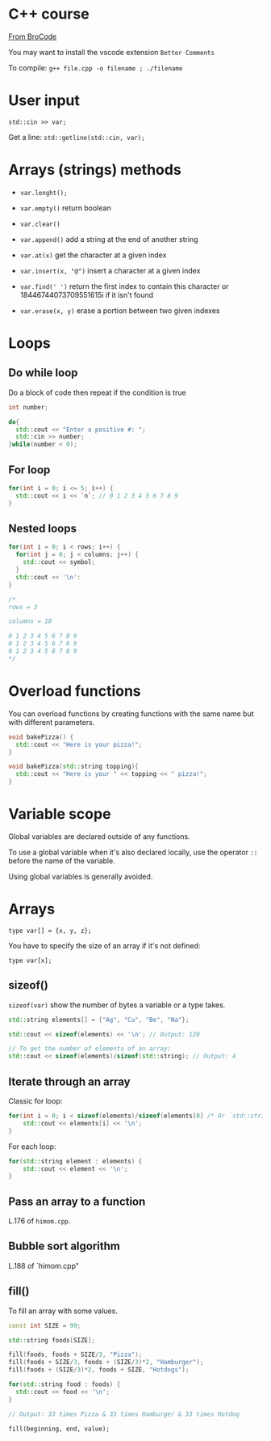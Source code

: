 # C++ course

[From BroCode](https://www.youtube.com/watch?v=-TkoO8Z07hI "BroCode Video")

You may want to install the vscode extension `Better Comments`

To compile: `g++ file.cpp -o filename ; ./filename`

# User input

`std::cin >> var;`

Get a line: `std::getline(std::cin, var);`

# Arrays (strings) methods

* `var.lenght();`

* `var.empty()` return boolean

* `var.clear()`

* `var.append()` add a string at the end of another string

* `var.at(x)` get the character at a given index

* `var.insert(x, "@")` insert a character at a given index

* `var.find(' ')` return the first index to contain this character or 18446744073709551615i if it isn't found

* `var.erase(x, y)` erase a portion between two given indexes

# Loops

## Do while loop

Do a block of code then repeat if the condition is true

```c++
int number;

do{
  std::cout << "Enter a positive #: ";
  std::cin >> number;
}while(number < 0);
```

## For loop

```c++
for(int i = 0; i <= 5; i++) {
  std::cout << i << `n`; // 0 1 2 3 4 5 6 7 8 9
} 
```

## Nested loops

```c++
for(int i = 0; i < rows; i++) {
  for(int j = 0; j < columns; j++) {
    std::cout << symbol;
  }
  std::cout << '\n':
}

/*
rows = 3

columns = 10

0 1 2 3 4 5 6 7 8 9
0 1 2 3 4 5 6 7 8 9
0 1 2 3 4 5 6 7 8 9
*/
```

# Overload functions

You can overload functions by creating functions with the same name but with different parameters.

```c++
void bakePizza() {
  std::cout << "Here is your pizza!";
}

void bakePizza(std::string topping){
  std::cout << "Here is your " << topping << " pizza!";
} 
```

# Variable scope

Global variables are declared outside of any functions.

To use a global variable when it's also declared locally, use the operator `::` before the name of the variable.

Using global variables is generally avoided.

# Arrays

`type var[] = {x, y, z};`

You have to specify the size of an array if it's not defined:

`type var[x];`

## sizeof()

`sizeof(var)` show the number of bytes a variable or a type takes.

```c++
std::string elements[] = {"Ag", "Cu", "Be", "Na"};

std::cout << sizeof(elements) << '\n'; // Output: 128

// To get the number of elements of an array:
std::cout << sizeof(elements)/sizeof(std::string); // Output: 4
```

## Iterate through an array

Classic for loop:

```c++
for(int i = 0; i < sizeof(elements)/sizeof(elements[0] /* Or `std::string` */); i++) {
    std::cout << elements[i] << '\n';
}
```

For each loop:

```c++
for(std::string element : elements) {
    std::cout << element << '\n';
}
```

## Pass an array to a function

L.176 of `himom.cpp`.

## Bubble sort algorithm

L.188 of `himom.cpp"

## fill()

To fill an array with some values.

```c++
const int SIZE = 99;

std::string foods[SIZE];

fill(foods, foods + SIZE/3, "Pizza");
fill(foods + SIZE/3, foods + (SIZE/3)*2, "Hamburger");
fill(foods + (SIZE/3)*2, foods + SIZE, "Hotdogs");

for(std::string food : foods) {
  std::cout << food << '\n';
}

// Output: 33 times Pizza & 33 times Hamburger & 33 times Hotdog
```

`fill(beginning, end, value);`